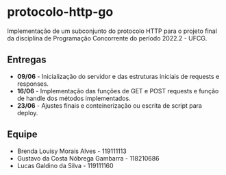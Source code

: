 # protocolo-http-go
Implementação de um subconjunto do protocolo HTTP para o projeto final da disciplina de Programação Concorrente do período 2022.2 - UFCG.

## Entregas

* **09/06** - Inicialização do servidor e das estruturas iniciais de requests e responses.
* **16/06** - Implementação das funções de GET e POST requests e função de handle dos métodos implementados.
* **23/06** - Ajustes finais e conteinerização ou escrita de script para deploy. 

## Equipe

* Brenda Louisy Morais Alves - 119111113
* Gustavo da Costa Nóbrega Gambarra - 118210686
* Lucas Galdino da Silva - 119111160